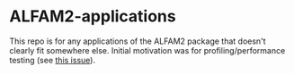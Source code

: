 # ALFAM2-applications
This repo is for any applications of the ALFAM2 package that doesn't clearly fit somewhere else.
Initial motivation was for profiling/performance testing (see [this issue](https://github.com/sashahafner/ALFAM2/issues/41)).
